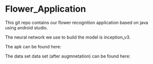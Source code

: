 # Flower_Application

This git repo contains our flower recognition application based on java using android studio. 

The neural network we use to build the model is inception_v3. 

The apk can be found here:

The data set data set (after augmnetation) can be found here:


